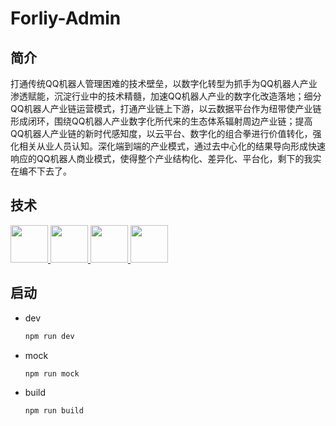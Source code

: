 # Forliy-Admin
## 简介
打通传统QQ机器人管理困难的技术壁垒，以数字化转型为抓手为QQ机器人产业渗透赋能，沉淀行业中的技术精髓，加速QQ机器人产业的数字化改造落地；细分QQ机器人产业链运营模式，打通产业链上下游，以云数据平台作为纽带使产业链形成闭环，围绕QQ机器人产业数字化所代来的生态体系辐射周边产业链；提高QQ机器人产业链的新时代感知度，以云平台、数字化的组合拳进行价值转化，强化相关从业人员认知。深化端到端的产业模式，通过去中心化的结果导向形成快速响应的QQ机器人商业模式，使得整个产业结构化、差异化、平台化，剩下的我实在编不下去了。
## 技术
<a href="https://www.naiveui.com/">
  <img src="https://cdn.svgporn.com/logos/typescript-icon.svg" width="60"/>
</a>
<a href="https://www.naiveui.com/">
  <img src="https://cdn.svgporn.com/logos/vue.svg" width="60"/>
</a>
<a href="https://www.naiveui.com/">
  <img src="https://cdn.svgporn.com/logos/vitejs.svg" width="60"/>
</a>
<a href="https://www.naiveui.com/">
  <img src="https://cdn.svgporn.com/logos/naiveui.svg" width="60"/>
</a>

## 启动
- dev
  ```bash
  npm run dev
  ```
- mock
  ```bash
  npm run mock
  ```
- build
  ```bash
  npm run build
  ```
